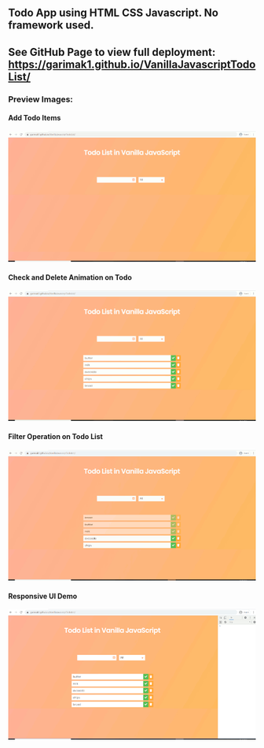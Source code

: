 ## Todo App using HTML CSS Javascript. No framework used.

## See GitHub Page to view full deployment: https://garimak1.github.io/VanillaJavascriptTodoList/

### Preview Images:

#### Add Todo Items

![Adding Todo Items](https://github.com/GarimaK1/VanillaJavascriptTodoList/blob/master/Demo/TodoListAddTodos2.gif)

#### Check and Delete Animation on Todo

![Check and Delete Animation on Todo](https://github.com/GarimaK1/VanillaJavascriptTodoList/blob/master/Demo/TodoListCheckDeleteAnimation2.gif)

#### Filter Operation on Todo List

![Filter Operation on Todo List](https://github.com/GarimaK1/VanillaJavascriptTodoList/blob/master/Demo/TodoListFilterOperation2.gif)

#### Responsive UI Demo

![Responsive UI Demo](https://github.com/GarimaK1/VanillaJavascriptTodoList/blob/master/Demo/TodoListResponsive%20UI2.gif)


